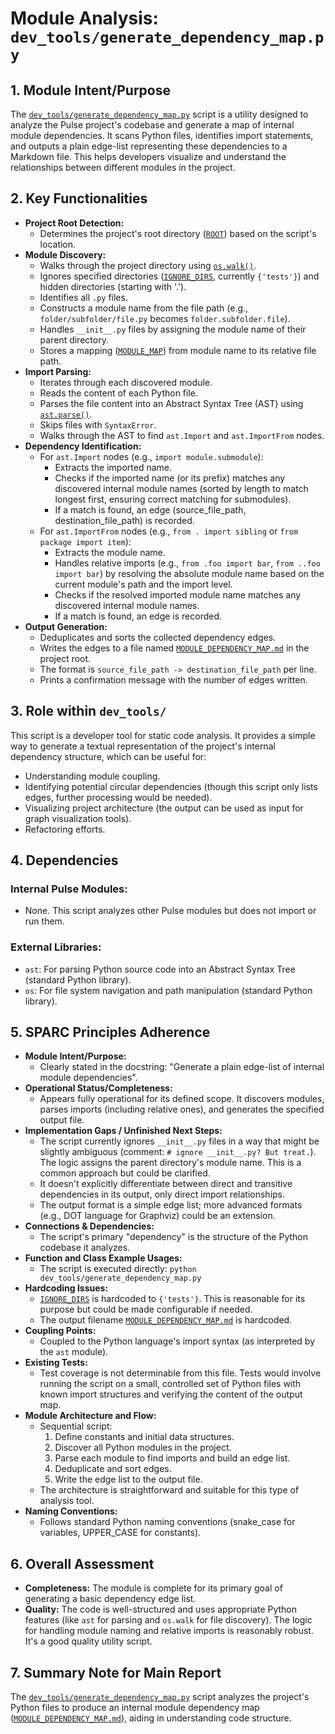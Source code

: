 # Module Analysis: `dev_tools/generate_dependency_map.py`

## 1. Module Intent/Purpose

The [`dev_tools/generate_dependency_map.py`](dev_tools/generate_dependency_map.py:1) script is a utility designed to analyze the Pulse project's codebase and generate a map of internal module dependencies. It scans Python files, identifies import statements, and outputs a plain edge-list representing these dependencies to a Markdown file. This helps developers visualize and understand the relationships between different modules in the project.

## 2. Key Functionalities

*   **Project Root Detection:**
    *   Determines the project's root directory ([`ROOT`](dev_tools/generate_dependency_map.py:10)) based on the script's location.
*   **Module Discovery:**
    *   Walks through the project directory using [`os.walk()`](dev_tools/generate_dependency_map.py:15).
    *   Ignores specified directories ([`IGNORE_DIRS`](dev_tools/generate_dependency_map.py:11), currently `{'tests'}`) and hidden directories (starting with '.').
    *   Identifies all `.py` files.
    *   Constructs a module name from the file path (e.g., `folder/subfolder/file.py` becomes `folder.subfolder.file`).
    *   Handles `__init__.py` files by assigning the module name of their parent directory.
    *   Stores a mapping ([`MODULE_MAP`](dev_tools/generate_dependency_map.py:12)) from module name to its relative file path.
*   **Import Parsing:**
    *   Iterates through each discovered module.
    *   Reads the content of each Python file.
    *   Parses the file content into an Abstract Syntax Tree (AST) using [`ast.parse()`](dev_tools/generate_dependency_map.py:43).
    *   Skips files with `SyntaxError`.
    *   Walks through the AST to find `ast.Import` and `ast.ImportFrom` nodes.
*   **Dependency Identification:**
    *   For `ast.Import` nodes (e.g., `import module.submodule`):
        *   Extracts the imported name.
        *   Checks if the imported name (or its prefix) matches any discovered internal module names (sorted by length to match longest first, ensuring correct matching for submodules).
        *   If a match is found, an edge (source_file_path, destination_file_path) is recorded.
    *   For `ast.ImportFrom` nodes (e.g., `from . import sibling` or `from package import item`):
        *   Extracts the module name.
        *   Handles relative imports (e.g., `from .foo import bar`, `from ..foo import bar`) by resolving the absolute module name based on the current module's path and the import level.
        *   Checks if the resolved imported module name matches any discovered internal module names.
        *   If a match is found, an edge is recorded.
*   **Output Generation:**
    *   Deduplicates and sorts the collected dependency edges.
    *   Writes the edges to a file named [`MODULE_DEPENDENCY_MAP.md`](MODULE_DEPENDENCY_MAP.md) in the project root.
    *   The format is `source_file_path -> destination_file_path` per line.
    *   Prints a confirmation message with the number of edges written.

## 3. Role within `dev_tools/`

This script is a developer tool for static code analysis. It provides a simple way to generate a textual representation of the project's internal dependency structure, which can be useful for:
*   Understanding module coupling.
*   Identifying potential circular dependencies (though this script only lists edges, further processing would be needed).
*   Visualizing project architecture (the output can be used as input for graph visualization tools).
*   Refactoring efforts.

## 4. Dependencies

### Internal Pulse Modules:
*   None. This script analyzes other Pulse modules but does not import or run them.

### External Libraries:
*   `ast`: For parsing Python source code into an Abstract Syntax Tree (standard Python library).
*   `os`: For file system navigation and path manipulation (standard Python library).

## 5. SPARC Principles Adherence

*   **Module Intent/Purpose:**
    *   Clearly stated in the docstring: "Generate a plain edge-list of internal module dependencies".
*   **Operational Status/Completeness:**
    *   Appears fully operational for its defined scope. It discovers modules, parses imports (including relative ones), and generates the specified output file.
*   **Implementation Gaps / Unfinished Next Steps:**
    *   The script currently ignores `__init__.py` files in a way that might be slightly ambiguous (comment: `# ignore __init__.py? But treat.`). The logic assigns the parent directory's module name. This is a common approach but could be clarified.
    *   It doesn't explicitly differentiate between direct and transitive dependencies in its output, only direct import relationships.
    *   The output format is a simple edge list; more advanced formats (e.g., DOT language for Graphviz) could be an extension.
*   **Connections & Dependencies:**
    *   The script's primary "dependency" is the structure of the Python codebase it analyzes.
*   **Function and Class Example Usages:**
    *   The script is executed directly: `python dev_tools/generate_dependency_map.py`
*   **Hardcoding Issues:**
    *   [`IGNORE_DIRS`](dev_tools/generate_dependency_map.py:11) is hardcoded to `{'tests'}`. This is reasonable for its purpose but could be made configurable if needed.
    *   The output filename [`MODULE_DEPENDENCY_MAP.md`](MODULE_DEPENDENCY_MAP.md) is hardcoded.
*   **Coupling Points:**
    *   Coupled to the Python language's import syntax (as interpreted by the `ast` module).
*   **Existing Tests:**
    *   Test coverage is not determinable from this file. Tests would involve running the script on a small, controlled set of Python files with known import structures and verifying the content of the output map.
*   **Module Architecture and Flow:**
    *   Sequential script:
        1.  Define constants and initial data structures.
        2.  Discover all Python modules in the project.
        3.  Parse each module to find imports and build an edge list.
        4.  Deduplicate and sort edges.
        5.  Write the edge list to the output file.
    *   The architecture is straightforward and suitable for this type of analysis tool.
*   **Naming Conventions:**
    *   Follows standard Python naming conventions (snake_case for variables, UPPER_CASE for constants).

## 6. Overall Assessment

*   **Completeness:** The module is complete for its primary goal of generating a basic dependency edge list.
*   **Quality:** The code is well-structured and uses appropriate Python features (like `ast` for parsing and `os.walk` for file discovery). The logic for handling module naming and relative imports is reasonably robust. It's a good quality utility script.

## 7. Summary Note for Main Report

The [`dev_tools/generate_dependency_map.py`](dev_tools/generate_dependency_map.py:1) script analyzes the project's Python files to produce an internal module dependency map ([`MODULE_DEPENDENCY_MAP.md`](MODULE_DEPENDENCY_MAP.md)), aiding in understanding code structure.